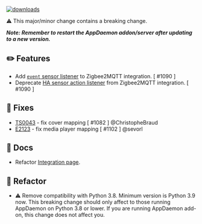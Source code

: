 [![downloads](https://img.shields.io/github/downloads/xaviml/controllerx/VERSION_TAG/total?style=for-the-badge)](http://github.com/xaviml/controllerx/releases/VERSION_TAG)

:warning: This major/minor change contains a breaking change.

**_Note: Remember to restart the AppDaemon addon/server after updating to a new version._**

## :pencil2: Features

- Add [`event` sensor listener](https://BASE_URL/controllerx/start/integrations/zigbee2mqtt/#event-state-listen_to-event) to Zigbee2MQTT integration. [ #1090 ]
- Deprecate [HA sensor action listener](https://BASE_URL/controllerx/start/integrations/zigbee2mqtt/#ha-states-listen_to-ha) from Zigbee2MQTT integration. [ #1090 ]

<!--
## :video_game: New devices

- [XYZ](https://BASE_URL/controllerx/controllers/XYZ) - add device with Z2M support. [ #123 ]
-->

## :hammer: Fixes

- [TS0043](https://BASE_URL/controllerx/controllers/TS0043) - fix cover mapping [ #1082 ] @ChristopheBraud
- [E2123](https://BASE_URL/controllerx/controllers/E2123) - fix media player mapping [ #1102 ] @sevorl

## :scroll: Docs

- Refactor [Integration page](https://BASE_URL/controllerx/start/integrations).

<!--
## :clock2: Performance
-->

## :wrench: Refactor

- :warning: Remove compatibility with Python 3.8. Minimum version is Python 3.9 now. This breaking change should only affect to those running AppDaemon on Python 3.8 or lower. If you are running AppDaemon add-on, this change does not affect you.
